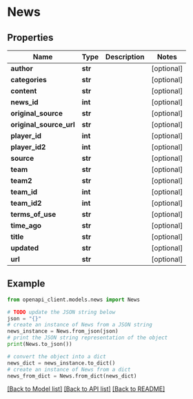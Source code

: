 # News


## Properties

Name | Type | Description | Notes
------------ | ------------- | ------------- | -------------
**author** | **str** |  | [optional] 
**categories** | **str** |  | [optional] 
**content** | **str** |  | [optional] 
**news_id** | **int** |  | [optional] 
**original_source** | **str** |  | [optional] 
**original_source_url** | **str** |  | [optional] 
**player_id** | **int** |  | [optional] 
**player_id2** | **int** |  | [optional] 
**source** | **str** |  | [optional] 
**team** | **str** |  | [optional] 
**team2** | **str** |  | [optional] 
**team_id** | **int** |  | [optional] 
**team_id2** | **int** |  | [optional] 
**terms_of_use** | **str** |  | [optional] 
**time_ago** | **str** |  | [optional] 
**title** | **str** |  | [optional] 
**updated** | **str** |  | [optional] 
**url** | **str** |  | [optional] 

## Example

```python
from openapi_client.models.news import News

# TODO update the JSON string below
json = "{}"
# create an instance of News from a JSON string
news_instance = News.from_json(json)
# print the JSON string representation of the object
print(News.to_json())

# convert the object into a dict
news_dict = news_instance.to_dict()
# create an instance of News from a dict
news_from_dict = News.from_dict(news_dict)
```
[[Back to Model list]](../README.md#documentation-for-models) [[Back to API list]](../README.md#documentation-for-api-endpoints) [[Back to README]](../README.md)


